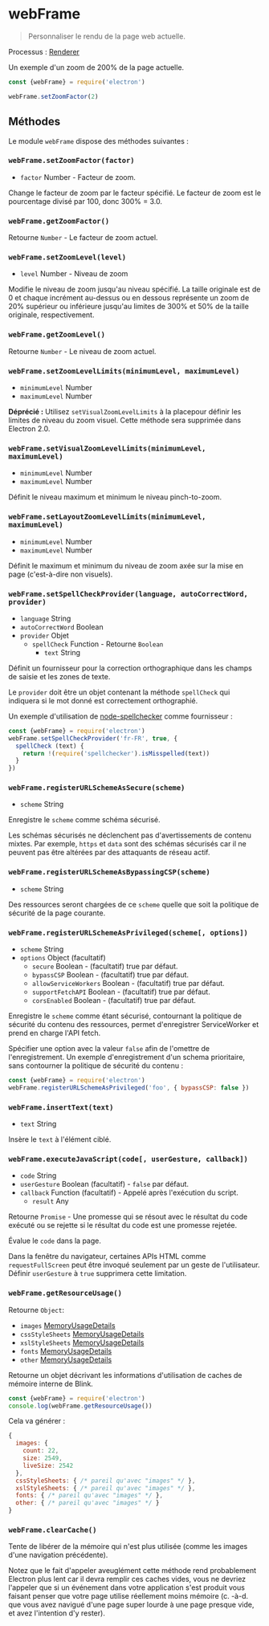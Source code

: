 # webFrame

> Personnaliser le rendu de la page web actuelle.

Processus : [Renderer](../glossary.md#renderer-process)

Un exemple d'un zoom de 200% de la page actuelle.

```javascript
const {webFrame} = require('electron')

webFrame.setZoomFactor(2)
```

## Méthodes

Le module `webFrame` dispose des méthodes suivantes :

### `webFrame.setZoomFactor(factor)`

* `factor` Number - Facteur de zoom.

Change le facteur de zoom par le facteur spécifié. Le facteur de zoom est le pourcentage divisé par 100, donc 300% = 3.0.

### `webFrame.getZoomFactor()`

Retourne `Number` - Le facteur de zoom actuel.

### `webFrame.setZoomLevel(level)`

* `level` Number - Niveau de zoom

Modifie le niveau de zoom jusqu'au niveau spécifié. La taille originale est de 0 et chaque incrément au-dessus ou en dessous représente un zoom de 20% supérieur ou inférieure jusqu'au limites de 300% et 50% de la taille originale, respectivement.

### `webFrame.getZoomLevel()`

Retourne `Number` - Le niveau de zoom actuel.

### `webFrame.setZoomLevelLimits(minimumLevel, maximumLevel)`

* `minimumLevel` Number
* `maximumLevel` Number

**Déprécié :** Utilisez `setVisualZoomLevelLimits` à la placepour définir les limites de niveau du zoom visuel. Cette méthode sera supprimée dans Electron 2.0.

### `webFrame.setVisualZoomLevelLimits(minimumLevel, maximumLevel)`

* `minimumLevel` Number
* `maximumLevel` Number

Définit le niveau maximum et minimum le niveau pinch-to-zoom.

### `webFrame.setLayoutZoomLevelLimits(minimumLevel, maximumLevel)`

* `minimumLevel` Number
* `maximumLevel` Number

Définit le maximum et minimum du niveau de zoom axée sur la mise en page (c'est-à-dire non visuels).

### `webFrame.setSpellCheckProvider(language, autoCorrectWord, provider)`

* `language` String
* `autoCorrectWord` Boolean
* `provider` Objet 
  * `spellCheck` Function - Retourne `Boolean` 
    * `text` String

Définit un fournisseur pour la correction orthographique dans les champs de saisie et les zones de texte.

Le `provider` doit être un objet contenant la méthode `spellCheck` qui indiquera si le mot donné est correctement orthographié.

Un exemple d'utilisation de [node-spellchecker](https://github.com/atom/node-spellchecker) comme fournisseur :

```javascript
const {webFrame} = require('electron')
webFrame.setSpellCheckProvider('fr-FR', true, {
  spellCheck (text) {
    return !(require('spellchecker').isMisspelled(text))
  }
})
```

### `webFrame.registerURLSchemeAsSecure(scheme)`

* `scheme` String

Enregistre le `scheme` comme schéma sécurisé.

Les schémas sécurisés ne déclenchent pas d'avertissements de contenu mixtes. Par exemple, `https` et `data` sont des schémas sécurisés car il ne peuvent pas être altérées par des attaquants de réseau actif.

### `webFrame.registerURLSchemeAsBypassingCSP(scheme)`

* `scheme` String

Des ressources seront chargées de ce `scheme` quelle que soit la politique de sécurité de la page courante.

### `webFrame.registerURLSchemeAsPrivileged(scheme[, options])`

* `scheme` String
* `options` Object (facultatif) 
  * `secure` Boolean - (facultatif) true par défaut.
  * `bypassCSP` Boolean - (facultatif) true par défaut.
  * `allowServiceWorkers` Boolean - (facultatif) true par défaut.
  * `supportFetchAPI` Boolean - (facultatif) true par défaut.
  * `corsEnabled` Boolean - (facultatif) true par défaut.

Enregistre le `scheme` comme étant sécurisé, contournant la politique de sécurité du contenu des ressources, permet d'enregistrer ServiceWorker et prend en charge l'API fetch.

Spécifier une option avec la valeur `false` afin de l'omettre de l'enregistrement. Un exemple d'enregistrement d'un schema prioritaire, sans contourner la politique de sécurité du contenu :

```javascript
const {webFrame} = require('electron')
webFrame.registerURLSchemeAsPrivileged('foo', { bypassCSP: false })
```

### `webFrame.insertText(text)`

* `text` String

Insère le `text` à l'élément ciblé.

### `webFrame.executeJavaScript(code[, userGesture, callback])`

* `code` String
* `userGesture` Boolean (facultatif) - `false` par défaut.
* `callback` Function (facultatif) - Appelé après l'exécution du script. 
  * `result` Any

Retourne `Promise` - Une promesse qui se résout avec le résultat du code exécuté ou se rejette si le résultat du code est une promesse rejetée.

Évalue le `code` dans la page.

Dans la fenêtre du navigateur, certaines APIs HTML comme `requestFullScreen` peut être invoqué seulement par un geste de l'utilisateur. Définir `userGesture` à `true` supprimera cette limitation.

### `webFrame.getResourceUsage()`

Retourne `Object`:

* `images` [MemoryUsageDetails](structures/memory-usage-details.md)
* `cssStyleSheets` [MemoryUsageDetails](structures/memory-usage-details.md)
* `xslStyleSheets` [MemoryUsageDetails](structures/memory-usage-details.md)
* `fonts` [MemoryUsageDetails](structures/memory-usage-details.md)
* `other` [MemoryUsageDetails](structures/memory-usage-details.md)

Retourne un objet décrivant les informations d'utilisation de caches de mémoire interne de Blink.

```javascript
const {webFrame} = require('electron')
console.log(webFrame.getResourceUsage())
```

Cela va générer :

```javascript
{
  images: {
    count: 22,
    size: 2549,
    liveSize: 2542
  },
  cssStyleSheets: { /* pareil qu'avec "images" */ },
  xslStyleSheets: { /* pareil qu'avec "images" */ },
  fonts: { /* pareil qu'avec "images" */ },
  other: { /* pareil qu'avec "images" */ }
}
```

### `webFrame.clearCache()`

Tente de libérer de la mémoire qui n'est plus utilisée (comme les images d'une navigation précédente).

Notez que le fait d'appeler aveuglément cette méthode rend probablement Electron plus lent car il devra remplir ces caches vides, vous ne devriez l'appeler que si un événement dans votre application s'est produit vous faisant penser que votre page utilise réellement moins mémoire (c. -à-d. que vous avez navigué d'une page super lourde à une page presque vide, et avez l'intention d'y rester).